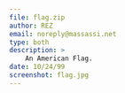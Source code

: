 ```yaml
---
file: flag.zip
author: REZ
email: noreply@massassi.net
type: both
description: >
    An American Flag.
date: 10/24/99
screenshot: flag.jpg
---
```

